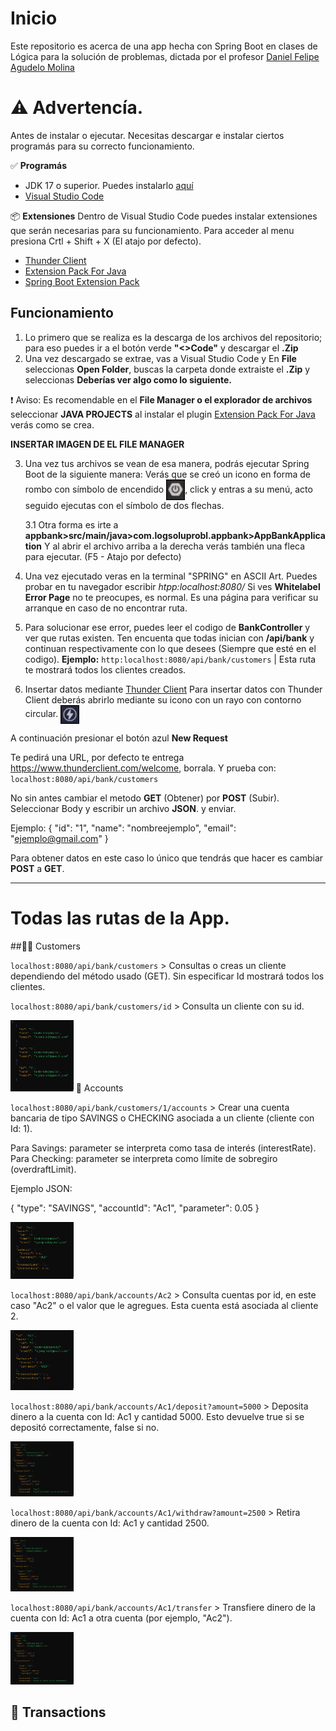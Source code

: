 # Inicio 
Este repositorio es acerca de una app hecha con Spring Boot en clases de Lógica para la solución de problemas, dictada por el profesor [Daniel Felipe Agudelo Molina](https://github.com/DanielDev87)


# ⚠️ Advertencía.
Antes de instalar o ejecutar.
Necesitas descargar e instalar ciertos programás para su correcto funcionamiento.

✅ **Programás**
- JDK 17 o superior. Puedes instalarlo [aquí](https://www.oracle.com/java/technologies/downloads/)
- [Visual Studio Code ](https://code.visualstudio.com/)

📦 **Extensiones**
Dentro de Visual Studio Code puedes instalar extensiones que serán necesarias para su funcionamiento. 
Para acceder al menu presiona Crtl + Shift + X (El atajo por defecto).
- [Thunder Client](https://marketplace.visualstudio.com/items?itemName=rangav.vscode-thunder-client)
- [Extension Pack For Java](https://marketplace.visualstudio.com/items?itemName=vscjava.vscode-java-pack)
- [Spring Boot Extension Pack](https://marketplace.visualstudio.com/items?itemName=vmware.vscode-boot-dev-pack)

## Funcionamiento

1. Lo primero que se realiza es la descarga de los archivos del repositorio; para eso puedes ir a el botón verde **"<>Code"** y descargar el **.Zip**
2. Una vez descargado se extrae, vas a Visual Studio Code y En **File** seleccionas **Open Folder**, buscas la carpeta donde extraiste el **.Zip** y seleccionas **Deberías ver algo como lo siguiente.**

❗ Aviso: Es recomendable en el **File Manager o el explorador de archivos** seleccionar **JAVA PROJECTS** al instalar el plugin [Extension Pack For Java](https://marketplace.visualstudio.com/items?itemName=vscjava.vscode-java-pack) verás como se crea.

**INSERTAR IMAGEN DE EL FILE MANAGER**

3. Una vez tus archivos se vean de esa manera, podrás ejecutar Spring Boot de la siguiente manera: Verás que se creó un icono en forma de rombo con símbolo de encendido 
<img src="docs/images/encendido.png" alt="Encendido" width="30" style="vertical-align:middle;" />, click y entras a su menú, acto seguido ejecutas con el símbolo de dos flechas.

   3.1 Otra forma es irte a **appbank>src/main/java>com.logsoluprobl.appbank>AppBankApplication** Y al abrir el archivo arriba a la derecha verás también una fleca para ejecutar. (F5 - Atajo por defecto)

4. Una vez ejecutado veras en la terminal "SPRING" en ASCII Art. Puedes probar en tu navegador escribir *htpp:localhost:8080/* Si ves **Whitelabel Error Page** no te preocupes, es normal. Es una página para verificar su arranque en caso de no encontrar ruta.

6. Para solucionar ese error, puedes leer el codigo de **BankController** y ver que rutas existen.
   Ten encuenta que todas inician con **/api/bank** y continuan respectivamente con lo que desees (Siempre que esté en el codigo).
   **Ejemplo:** `http:localhost:8080/api/bank/customers` | Esta ruta te mostrará todos los clientes creados.

7. Insertar datos mediante [Thunder Client](https://marketplace.visualstudio.com/items?itemName=rangav.vscode-thunder-client)
  Para insertar datos con Thunder Client deberás abrirlo mediante su icono con un rayo con contorno circular. <img src="docs/images/thunder.png" alt="Thunder" width="30" style="vertical-align:middle;" />

A continuación presionar el botón azul **New Request** 

Te pedirá una URL, por defecto te entrega https://www.thunderclient.com/welcome, borrala. Y prueba con: `localhost:8080/api/bank/customers`

No sin antes cambiar el metodo **GET** (Obtener) por **POST** (Subir). Seleccionar Body y escribir un archivo **JSON**. y enviar.

Ejemplo: 
{
  "id": "1",
  "name": "nombreejemplo",
  "email": "ejemplo@gmail.com"
}

Para obtener datos en este caso lo único que tendrás que hacer es cambiar **POST** a **GET**.


---

# Todas las rutas de la App.

##👨‍🦲 Customers

`localhost:8080/api/bank/customers` > Consultas o creas un cliente dependiendo del método usado (GET). Sin especificar Id mostrará todos los clientes.

`localhost:8080/api/bank/customers/id` > Consulta un cliente con su id.

<img src="https://raw.githubusercontent.com/DavidMrn/logic_app_bank/refs/heads/main/docs/images/GetAllCustomers.png" style="width:20%;" alt="GetAllCustomers">
🪪 Accounts

`localhost:8080/api/bank/customers/1/accounts` > Crear una cuenta bancaria de tipo SAVINGS o CHECKING asociada a un cliente (cliente con Id: 1).

Para Savings: parameter se interpreta como tasa de interés (interestRate).
Para Checking: parameter se interpreta como límite de sobregiro (overdraftLimit).

Ejemplo JSON:

{
"type": "SAVINGS",
"accountId": "Ac1",
"parameter": 0.05
}

<img src="https://raw.githubusercontent.com/DavidMrn/logic_app_bank/refs/heads/main/docs/images/CreateAccount.png" style="width:20%;" alt="CreateAccount">

`localhost:8080/api/bank/accounts/Ac2` > Consulta cuentas por id, en este caso "Ac2" o el valor que le agregues.
Esta cuenta está asociada al cliente 2.

<img src="https://raw.githubusercontent.com/DavidMrn/logic_app_bank/refs/heads/main/docs/images/AccountById.png" style="width:20%;" alt="AccountById">

`localhost:8080/api/bank/accounts/Ac1/deposit?amount=5000` > Deposita dinero a la cuenta con Id: Ac1 y cantidad 5000.
Esto devuelve true si se depositó correctamente, false si no.

<img src="https://raw.githubusercontent.com/DavidMrn/logic_app_bank/refs/heads/main/docs/images/DepositImage.png" style="width:20%;" alt="DepositImage">

`localhost:8080/api/bank/accounts/Ac1/withdraw?amount=2500` > Retira dinero de la cuenta con Id: Ac1 y cantidad 2500.

<img src="https://raw.githubusercontent.com/DavidMrn/logic_app_bank/refs/heads/main/docs/images/WithdrawImage.png" style="width:20%;" alt="WithdrawImage">

`localhost:8080/api/bank/accounts/Ac1/transfer` > Transfiere dinero de la cuenta con Id: Ac1 a otra cuenta (por ejemplo, "Ac2").

<img src="https://raw.githubusercontent.com/DavidMrn/logic_app_bank/refs/heads/main/docs/images/TransferImage.png" style="width:20%;" alt="TransferImage">

## 💸 Transactions
